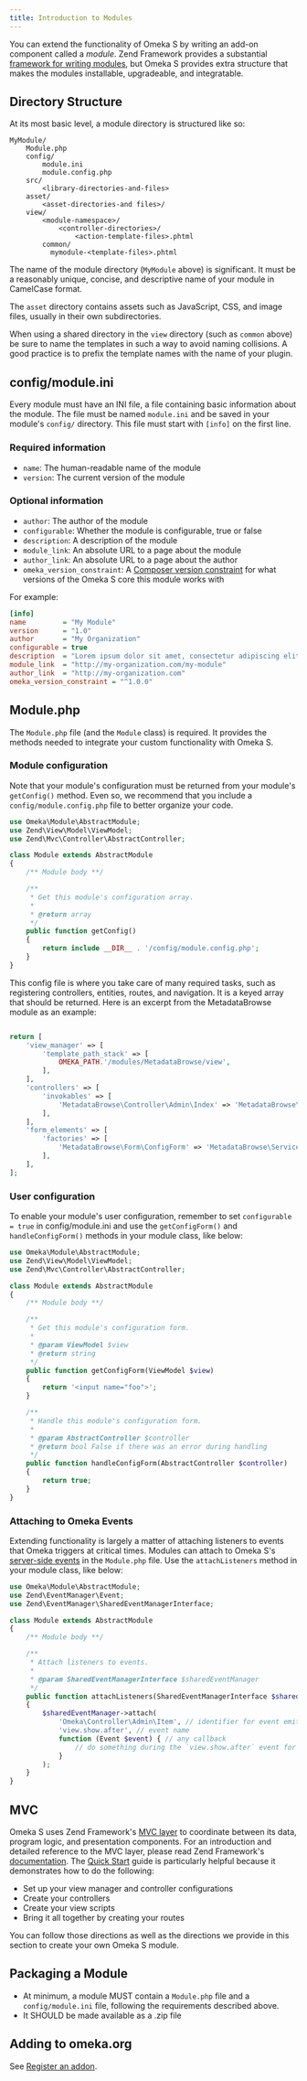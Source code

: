 ```yaml
---
title: Introduction to Modules
---
```


You can extend the functionality of Omeka S by writing an add-on component called
a *module*. Zend Framework provides a substantial [framework for writing modules](https://docs.zendframework.com/zend-modulemanager/intro/),
but Omeka S provides extra structure that makes the modules installable, upgradeable,
and integratable.

## Directory Structure

At its most basic level, a module directory is structured like so:

```
MyModule/
    Module.php
    config/
        module.ini
        module.config.php
    src/
        <library-directories-and-files>
    asset/
        <asset-directories-and files>/
    view/
        <module-namespace>/
            <controller-directories>/
                <action-template-files>.phtml
        common/
          mymodule-<template-files>.phtml
```

The name of the module directory (`MyModule` above) is significant. It must be a
reasonably unique, concise, and descriptive name of your module in CamelCase format.

The `asset` directory contains assets such as JavaScript, CSS, and image files,
usually in their own subdirectories.

When using a shared directory in the `view` directory (such as `common` above) be
sure to name the templates in such a way to avoid naming collisions. A good practice
is to prefix the template names with the name of your plugin.

## config/module.ini

Every module must have an INI file, a file containing basic information about the
module. The file must be named `module.ini` and be saved in your module's `config/`
directory. This file must start with `[info]` on the first line.

### Required information

* `name`: The human-readable name of the module
* `version`: The current version of the module

### Optional information

* `author`: The author of the module
* `configurable`: Whether the module is configurable, true or false
* `description`: A description of the module
* `module_link`: An absolute URL to a page about the module
* `author_link`: An absolute URL to a page about the author
* `omeka_version_constraint`: A [Composer version constraint](https://getcomposer.org/doc/articles/versions.md) for what versions of the Omeka S core this module works with

For example:

```ini
[info]
name         = "My Module"
version      = "1.0"
author       = "My Organization"
configurable = true
description  = "Lorem ipsum dolor sit amet, consectetur adipiscing elit."
module_link  = "http://my-organization.com/my-module"
author_link  = "http://my-organization.com"
omeka_version_constraint = "^1.0.0"
```

## Module.php

The `Module.php` file (and the `Module` class) is required. It provides the methods
needed to integrate your custom functionality with Omeka S.

### Module configuration

Note that your module's configuration must be returned from your module's `getConfig()`
method. Even so, we recommend that you include a `config/module.config.php` file
to better organize your code.

```php
use Omeka\Module\AbstractModule;
use Zend\View\Model\ViewModel;
use Zend\Mvc\Controller\AbstractController;

class Module extends AbstractModule
{
    /** Module body **/

    /**
     * Get this module's configuration array.
     *
     * @return array
     */
    public function getConfig()
    {
        return include __DIR__ . '/config/module.config.php';
    }
}
```

This config file is where you take care of many required tasks, such as registering
controllers, entities, routes, and navigation. It is a keyed array that should be
returned. Here is an excerpt from the MetadataBrowse module as an example:

```php

return [
    'view_manager' => [
        'template_path_stack' => [
            OMEKA_PATH.'/modules/MetadataBrowse/view',
        ],
    ],
    'controllers' => [
        'invokables' => [
            'MetadataBrowse\Controller\Admin\Index' => 'MetadataBrowse\Controller\Admin\IndexController',
        ],
    ],
    'form_elements' => [
        'factories' => [
            'MetadataBrowse\Form\ConfigForm' => 'MetadataBrowse\Service\Form\ConfigFormFactory',
        ],
    ],
];
```

### User configuration

To enable your module's user configuration, remember to set `configurable = true`
in config/module.ini and use the `getConfigForm()` and `handleConfigForm()` methods
in your module class, like below:

```php
use Omeka\Module\AbstractModule;
use Zend\View\Model\ViewModel;
use Zend\Mvc\Controller\AbstractController;

class Module extends AbstractModule
{
    /** Module body **/

    /**
     * Get this module's configuration form.
     *
     * @param ViewModel $view
     * @return string
     */
    public function getConfigForm(ViewModel $view)
    {
        return '<input name="foo">';
    }

    /**
     * Handle this module's configuration form.
     *
     * @param AbstractController $controller
     * @return bool False if there was an error during handling
     */
    public function handleConfigForm(AbstractController $controller)
    {
        return true;
    }
}
```

### Attaching to Omeka Events

Extending functionality is largely a matter of attaching listeners to events that
Omeka triggers at critical times. Modules can attach to Omeka S's [server-side events](../events/server_events.md)
in the `Module.php` file. Use the `attachListeners` method in your module class,
like below:

```php
use Omeka\Module\AbstractModule;
use Zend\EventManager\Event;
use Zend\EventManager\SharedEventManagerInterface;

class Module extends AbstractModule
{
    /** Module body **/

    /**
     * Attach listeners to events.
     *
     * @param SharedEventManagerInterface $sharedEventManager
     */
    public function attachListeners(SharedEventManagerInterface $sharedEventManager)
    {
        $sharedEventManager->attach(
            'Omeka\Controller\Admin\Item', // identifier for event emitting component
            'view.show.after', // event name
            function (Event $event) { // any callback
                // do something during the `view.show.after` event for a `Omeka\Controller\Admin\Item`
            }
        );
    }
}
```

## MVC

Omeka S uses Zend Framework's [MVC layer](https://docs.zendframework.com/zend-mvc/)
to coordinate between its data, program logic, and presentation components. For
an introduction and detailed reference to the MVC layer, please read Zend Framework's
[documentation](https://docs.zendframework.com/zend-mvc/intro/). The [Quick Start](https://docs.zendframework.com/zend-mvc/quick-start/)
guide is particularly helpful because it demonstrates how to do the following:

- Set up your view manager and controller configurations
- Create your controllers
- Create your view scripts
- Bring it all together by creating your routes

You can follow those directions as well as the directions we provide in this section
to create your own Omeka S module.

## Packaging a Module

* At minimum, a module MUST contain a `Module.php` file and a `config/module.ini` file, following the requirements described above.
* It SHOULD be made available as a .zip file

## Adding to omeka.org

See [Register an addon](../register_an_addon.md).
